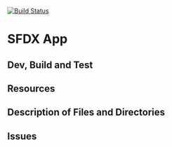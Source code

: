 [![Build Status](http://ec2-18-222-180-178.us-east-2.compute.amazonaws.com:8080/buildStatus/icon?job=master)](http://ec2-18-222-180-178.us-east-2.compute.amazonaws.com:8080/job/master/)

# SFDX  App

## Dev, Build and Test


## Resources


## Description of Files and Directories

## Issues
